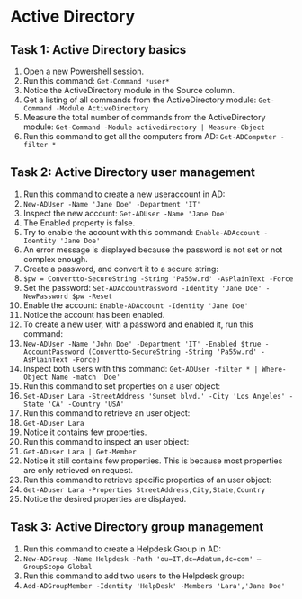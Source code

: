 # Active Directory

## Task 1: Active Directory basics
1. Open a new Powershell session.
1. Run this command: ```Get-Command *user*```
1. Notice the ActiveDirectory module in the Source column.
1. Get a listing of all commands from the ActiveDirectory module: ```Get-Command -Module ActiveDirectory```
1. Measure the total number of commands from the ActiveDirectory module: ```Get-Command -Module activedirectory | Measure-Object```
1. Run this command to get all the computers from AD: ```Get-ADComputer -filter *```

## Task 2: Active Directory user management
1. Run this command to create a new useraccount in AD:
1. ```New-ADUser -Name 'Jane Doe' -Department 'IT'```
1. Inspect the new account: ```Get-ADUser -Name 'Jane Doe'```
1. The Enabled property is false.
1. Try to enable the account with this command: ```Enable-ADAccount -Identity 'Jane Doe'```
1. An error message is displayed because the password is not set or not complex enough.
1. Create a password, and convert it to a secure string:
1. ```$pw = Convertto-SecureString -String 'Pa55w.rd' -AsPlainText -Force```
1. Set the password: ```Set-ADAccountPassword -Identity 'Jane Doe' -NewPassword $pw -Reset```
1. Enable the account: ```Enable-ADAccount -Identity 'Jane Doe'```
1. Notice the account has been enabled.
1. To create a new user, with a password and enabled it, run this command:
1. ```New-ADUser -Name 'John Doe' -Department 'IT' -Enabled $true -AccountPassword (Convertto-SecureString -String 'Pa55w.rd' -AsPlainText -Force)```
1. Inspect both users with this command: ```Get-ADUser -filter * | Where-Object Name -match 'Doe'```
1. Run this command to set properties on a user object:
1. ```Set-ADuser Lara -StreetAddress 'Sunset blvd.' -City 'Los Angeles' -State 'CA' -Country 'USA'```
1. Run this command to retrieve an user object:
1. ```Get-ADuser Lara```
1. Notice it contains few properties.
1. Run this command to inspect an user object:
1. ```Get-ADuser Lara | Get-Member```
1. Notice it still contains few properties. This is because most properties are only retrieved on request.
1. Run this command to retrieve specific properties of an user object:
1. ```Get-ADuser Lara -Properties StreetAddress,City,State,Country```
1. Notice the desired properties are displayed.

## Task 3: Active Directory group management
1. Run this command to create a Helpdesk Group in AD:
1. ```New-ADGroup -Name Helpdesk -Path 'ou=IT,dc=Adatum,dc=com' –GroupScope Global```
1. Run this command to add two users to the Helpdesk group:
1. ```Add-ADGroupMember -Identity 'HelpDesk' -Members 'Lara','Jane Doe'```

